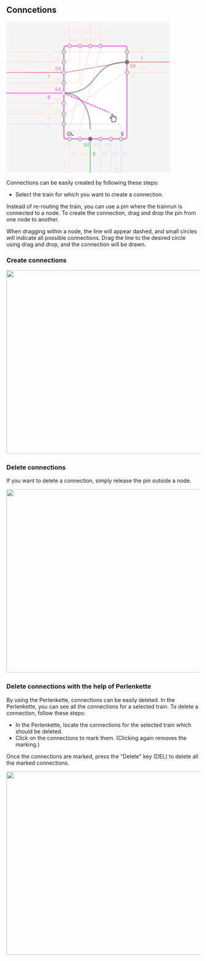 ## Conncetions

![Editing_Connections](./images/Editing_Connections.png)

Connections can be easily created by following these steps:

- Select the train for which you want to create a connection.

Instead of re-routing the train, you can use a pin where the trainrun is connected to a node.
To create the connection, drag and drop the pin from one node to another.

When dragging within a node, the line will appear dashed, and small circles will indicate all
possible connections.
Drag the line to the desired circle using drag and drop, and the connection will be drawn.

### Create connections

<p align="left" width="100%" height="100%" >
    <img width="1000px" height="478px"  src="./animated_images/2024-1-25_DrawConnections.gif"></p>

### Delete connections

If you want to delete a connection, simply release the pin outside a node.

<p align="left" width="100%" height="100%" >
    <img width="1000px" height="478px"  src="./animated_images/2024-1-25_DeleteConnections-001.gif"></p>

### Delete connections with the help of Perlenkette

By using the Perlenkette, connections can be easily deleted. In the Perlenkette, you can see all the
connections
for a selected train. To delete a connection, follow these steps:

- In the Perlenkette, locate the connections for the selected train which should be deleted.
- Click on the connections to mark them. (Clicking again removes the marking.)

Once the connections are marked, press the "Delete" key (DEL) to delete all the marked connections.

<p align="left" width="100%" height="100%" >
    <img width="1000px" height="478px"  src="./animated_images/2024-1-25_DeleteConnections_Perlenkette_select_delete-002.gif"></p>

